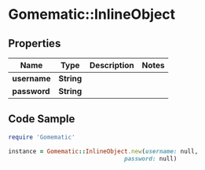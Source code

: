 # Gomematic::InlineObject

## Properties

Name | Type | Description | Notes
------------ | ------------- | ------------- | -------------
**username** | **String** |  | 
**password** | **String** |  | 

## Code Sample

```ruby
require 'Gomematic'

instance = Gomematic::InlineObject.new(username: null,
                                 password: null)
```


